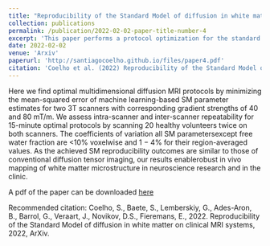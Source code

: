 ```yaml
---
title: "Reproducibility of the Standard Model of diffusion in white matter on clinical MRI systems"
collection: publications
permalink: /publication/2022-02-02-paper-title-number-4
excerpt: 'This paper performs a protocol optimization for the standard model of diffusion in white matter and assesses its reproducibility on two different scanners.'
date: 2022-02-02
venue: 'Arxiv'
paperurl: 'http://santiagocoelho.github.io/files/paper4.pdf'
citation: 'Coelho et al. (2022) Reproducibility of the Standard Model of diffusion in white matter on clinical MRI systems – Arxiv.'
---
```


Here we find optimal multidimensional diffusion MRI protocols by minimizing the mean-squared error of machine learning-based SM parameter estimates for two 3T scanners with corresponding gradient strengths of 40 and 80 mT/m. We assess intra-scanner and inter-scanner repeatability for 15-minute optimal protocols by scanning 20 healthy volunteers twice on both scanners. The coefficients of variation all SM parametersexcept free water fraction are <10% voxelwise and 1 − 4% for their region-averaged values. As the achieved SM reproducibility outcomes are similar to those of conventional diffusion tensor imaging, our results enablerobust in vivo mapping of white matter microstructure in neuroscience research and in the clinic.

A pdf of the paper can be downloaded [here](http://santiagocoelho.github.io/files/paper4.pdf)

Recommended citation: Coelho, S., Baete, S., Lemberskiy, G., Ades-Aron, B., Barrol, G., Veraart, J., Novikov, D.S., Fieremans, E., 2022. Reproducibility of the Standard Model of diffusion in white matter on clinical MRI systems, 2022, ArXiv.
